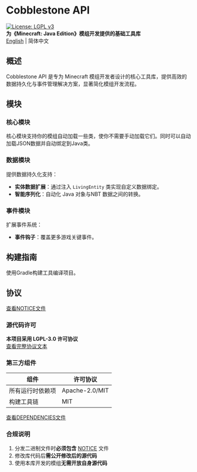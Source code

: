 # Cobblestone API
[![License: LGPL v3](https://img.shields.io/badge/License-LGPL_v3-blue.svg)](https://www.gnu.org/licenses/lgpl-3.0)  
**为《Minecraft: Java Edition》模组开发提供的基础工具库**   
[English](README.md) | 简体中文
## 概述
Cobblestone API 是专为 Minecraft 模组开发者设计的核心工具库，提供高效的数据持久化与事件管理解决方案，显著简化模组开发流程。
## 模块
### 核心模块
核心模块支持你的模组自动加载一些类，使你不需要手动加载它们。同时可以自动加载JSON数据并自动绑定到Java类。
### 数据模块
提供数据持久化支持：
- **实体数据扩展**：通过注入 `LivingEntity` 类实现自定义数据绑定。
- **智能序列化**：自动化 Java 对象与NBT 数据之间的转换。
### 事件模块
扩展事件系统：
- **事件钩子**：覆盖更多游戏关键事件。
## 构建指南
使用Gradle构建工具编译项目。
## 协议
[查看NOTICE文件](NOTICE)
### 源代码许可
**本项目采用 LGPL-3.0 许可协议**  
[查看完整协议文本](LICENSE)

### 第三方组件
| 组件       | 许可协议           |
|----------|----------------|
| 所有运行时依赖项 | Apache-2.0/MIT |
| 构建工具链    | MIT            |

[查看DEPENDENCIES文件](DEPENDENCIES)

### 合规说明
1. 分发二进制文件时**必须包含** [NOTICE](NOTICE) 文件
2. 修改库代码后**需公开修改后的源代码**
3. 使用本库开发的模组**无需开放自身源代码**
